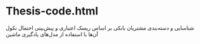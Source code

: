 # Thesis-code.html
 شناسایی و دسته‌بندی مشتریان بانکی بر اساس ریسک اعتباری و پیش‌بینی احتمال نکول آن‌ها با استفاده از مدل‌های یادگیری ماشین 
